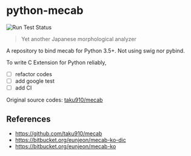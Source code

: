 # python-mecab

![Run Test Status](https://github.com/jeongukjae/python-mecab/workflows/Run%20Test/badge.svg)

> Yet another Japanese morphological analyzer

A repository to bind mecab for Python 3.5+. Not using swig nor pybind.

To write C Extension for Python reliably,

- [ ] refactor codes
- [ ] add google test
- [ ] add CI

Original source codes: [taku910/mecab](https://github.com/taku910/mecab)

## References

- https://github.com/taku910/mecab
- https://bitbucket.org/eunjeon/mecab-ko-dic
- https://bitbucket.org/eunjeon/mecab-ko
